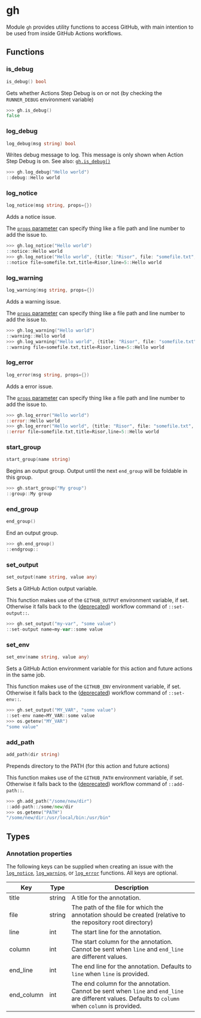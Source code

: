 # gh

Module `gh` provides utility functions to access GitHub, with main intention
to be used from inside GitHub Actions workflows.

## Functions

### is_debug

```go filename="Function signature"
is_debug() bool
```

Gets whether Actions Step Debug is on or not
(by checking the `RUNNER_DEBUG` environment variable)

```go copy filename="Example"
>>> gh.is_debug()
false
```

### log_debug

```go filename="Function signature"
log_debug(msg string) bool
```

Writes debug message to log. This message is only shown when Action Step Debug
is on. See also: [`gh.is_debug()`](#is_debug)

```go copy filename="Example"
>>> gh.log_debug("Hello world")
::debug::Hello world
```

### log_notice

```go filename="Function signature"
log_notice(msg string, props={})
```

Adds a notice issue.

The [`props` parameter](#annotation-properties) can specify thing like a file
path and line number to add the issue to.

```go copy filename="Example"
>>> gh.log_notice("Hello world")
::notice::Hello world
>>> gh.log_notice("Hello world", {title: "Risor", file: "somefile.txt", line: 5})
::notice file=somefile.txt,title=Risor,line=5::Hello world
```

### log_warning

```go filename="Function signature"
log_warning(msg string, props={})
```

Adds a warning issue.

The [`props` parameter](#annotation-properties) can specify thing like a file
path and line number to add the issue to.

```go copy filename="Example"
>>> gh.log_warning("Hello world")
::warning::Hello world
>>> gh.log_warning("Hello world", {title: "Risor", file: "somefile.txt", line: 5})
::warning file=somefile.txt,title=Risor,line=5::Hello world
```

### log_error

```go filename="Function signature"
log_error(msg string, props={})
```

Adds a error issue.

The [`props` parameter](#annotation-properties) can specify thing like a file
path and line number to add the issue to.

```go copy filename="Example"
>>> gh.log_error("Hello world")
::error::Hello world
>>> gh.log_error("Hello world", {title: "Risor", file: "somefile.txt", line: 5})
::error file=somefile.txt,title=Risor,line=5::Hello world
```

### start_group

```go filename="Function signature"
start_group(name string)
```

Begins an output group. Output until the next `end_group` will be foldable
in this group.

```go copy filename="Example"
>>> gh.start_group("My group")
::group::My group
```

### end_group

```go filename="Function signature"
end_group()
```

End an output group.

```go copy filename="Example"
>>> gh.end_group()
::endgroup::
```

### set_output

```go filename="Function signature"
set_output(name string, value any)
```

Sets a GitHub Action output variable.

This function makes use of the `GITHUB_OUTPUT` environment variable, if set.
Otherwise it falls back to the ([deprecated](https://github.blog/changelog/2022-10-11-github-actions-deprecating-save-state-and-set-output-commands/))
workflow command of `::set-output::`.

```go copy filename="Example"
>>> gh.set_output("my-var", "some value")
::set-output name=my-var::some value
```

### set_env

```go filename="Function signature"
set_env(name string, value any)
```

Sets a GitHub Action environment variable for this action and future actions
in the same job.

This function makes use of the `GITHUB_ENV` environment variable, if set.
Otherwise it falls back to the ([deprecated](https://github.blog/changelog/2022-10-11-github-actions-deprecating-save-state-and-set-output-commands/))
workflow command of `::set-env::`.

```go copy filename="Example"
>>> gh.set_output("MY_VAR", "some value")
::set-env name=MY_VAR::some value
>>> os.getenv("MY_VAR")
"some value"
```

### add_path

```go filename="Function signature"
add_path(dir string)
```

Prepends directory to the PATH (for this action and future actions)

This function makes use of the `GITHUB_PATH` environment variable, if set.
Otherwise it falls back to the ([deprecated](https://github.blog/changelog/2022-10-11-github-actions-deprecating-save-state-and-set-output-commands/))
workflow command of `::add-path::`.

```go copy filename="Example"
>>> gh.add_path("/some/new/dir")
::add-path::/some/new/dir
>>> os.getenv("PATH")
"/some/new/dir:/usr/local/bin:/usr/bin"
```

## Types

### Annotation properties

The following keys can be supplied when creating an issue with the
[`log_notice`](#log_notice), [`log_warning`](#log_warning),
or [`log_error`](#log_error) functions.
All keys are optional.

| Key | Type | Description |
| --- | ---- | ----------- |
| title | string | A title for the annotation.
| file | string | The path of the file for which the annotation should be created (relative to the repository root directory)
| line | int | The start line for the annotation.
| column | int | The start column for the annotation. Cannot be sent when `line` and `end_line` are different values.
| end_line | int | The end line for the annotation. Defaults to `line` when `line` is provided.
| end_column | int | The end column for the annotation. Cannot be sent when `line` and `end_line` are different values. Defaults to `column` when `column` is provided.
